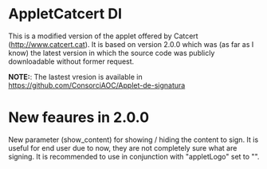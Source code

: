 ﻿AppletCatcert DI
================

This is a modified version of the applet offered by Catcert (http://www.catcert.cat). It is based on version 2.0.0
which was (as far as I know) the latest version in which the source code was publicly downloadable without former request.

**NOTE:**: The lastest vresion is available in https://github.com/ConsorciAOC/Applet-de-signatura

New feaures in 2.0.0
====================

New parameter (show_content) for showing / hiding the content to sign. It is useful for end user due to now, they are not completely sure what are signing.
It is recommended to use in conjunction with "appletLogo" set to "".
